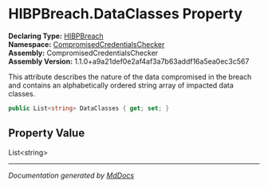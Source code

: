 ﻿<!--  
  <auto-generated>   
    The contents of this file were generated by a tool.  
    Changes to this file may be list if the file is regenerated  
  </auto-generated>   
-->

# HIBPBreach.DataClasses Property

**Declaring Type:** [HIBPBreach](../index.md)  
**Namespace:** [CompromisedCredentialsChecker](../../index.md)  
**Assembly:** CompromisedCredentialsChecker  
**Assembly Version:** 1.1.0+a9a21def0e2af4af3a7b63addf16a5ea0ec3c567

This attribute describes the nature of the data compromised in the breach and contains an alphabetically ordered string array of impacted data classes.

```csharp
public List<string> DataClasses { get; set; }
```

## Property Value

List\<string\>

___

*Documentation generated by [MdDocs](https://github.com/ap0llo/mddocs)*
